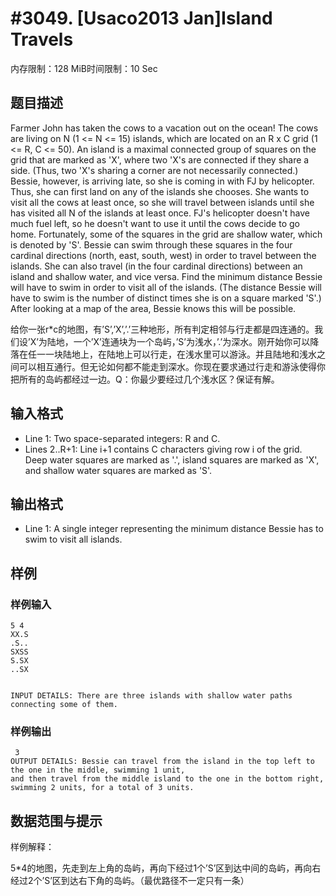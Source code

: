 # #3049. [Usaco2013 Jan]Island Travels 

内存限制：128 MiB时间限制：10 Sec

## 题目描述

Farmer John has taken the cows to a vacation out on the ocean! The cows are living on N (1 <= N <= 15) islands, which are located on an R x C grid (1 <= R, C <= 50). An island is a maximal connected group of squares on the grid that are marked as 'X', where two 'X's are connected if they share a side. (Thus, two 'X's sharing a corner are not necessarily connected.) Bessie, however, is arriving late, so she is coming in with FJ by helicopter. Thus, she can first land on any of the islands she chooses. She wants to visit all the cows at least once, so she will travel between islands until she has visited all N of the islands at least once. FJ's helicopter doesn't have much fuel left, so he doesn't want to use it until the cows decide to go home. Fortunately, some of the squares in the grid are shallow water, which is denoted by 'S'. Bessie can swim through these squares in the four cardinal directions (north, east, south, west) in order to travel between the islands. She can also travel (in the four cardinal directions) between an island and shallow water, and vice versa. Find the minimum distance Bessie will have to swim in order to visit all of the islands. (The distance Bessie will have to swim is the number of distinct times she is on a square marked 'S'.) After looking at a map of the area, Bessie knows this will be possible. 

  给你一张r*c的地图，有&rsquo;S&rsquo;,&rsquo;X&rsquo;,&rsquo;.&rsquo;三种地形，所有判定相邻与行走都是四连通的。我们设&rsquo;X&rsquo;为陆地，一个&rsquo;X&rsquo;连通块为一个岛屿，&rsquo;S&rsquo;为浅水，&rsquo;.&rsquo;为深水。刚开始你可以降落在任一一块陆地上，在陆地上可以行走，在浅水里可以游泳。并且陆地和浅水之间可以相互通行。但无论如何都不能走到深水。你现在要求通过行走和游泳使得你把所有的岛屿都经过一边。Q：你最少要经过几个浅水区？保证有解。

 

## 输入格式

* Line 1: Two space-separated integers: R and C. 
* Lines 2..R+1: Line i+1 contains C characters giving row i of the grid. Deep water squares are marked as '.', island squares are marked as 'X', and shallow water squares are marked as 'S'. 

## 输出格式

* Line 1: A single integer representing the minimum distance Bessie has to swim to visit all islands.

## 样例

### 样例输入

    
    5 4
    XX.S
    .S..
    SXSS
    S.SX
    ..SX
    
    
    INPUT DETAILS: There are three islands with shallow water paths connecting some of them. 
    
     
    

### 样例输出

    
     3 
    OUTPUT DETAILS: Bessie can travel from the island in the top left to the one in the middle, swimming 1 unit, 
    and then travel from the middle island to the one in the bottom right, swimming 2 units, for a total of 3 units. 
    
    
     
    
    

## 数据范围与提示

样例解释：

 5*4的地图，先走到左上角的岛屿，再向下经过1个&rsquo;S&rsquo;区到达中间的岛屿，再向右经过2个&rsquo;S&rsquo;区到达右下角的岛屿。（最优路径不一定只有一条）
